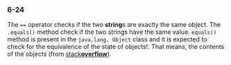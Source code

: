 ### 6-24
The ```==``` operator checks if the two **string**s are exactly the same object. The ```.equals()``` method check if the two strings have the same value. ```equals()``` method is present in the ```java.lang. Object``` class and it is expected to check for the equivalence of the state of objects!. That means, the contents of the objects (from [stack**overflow**][df2]).

[//]:#
[df2]:http://stackoverflow.com/questions/513832/how-do-i-compare-strings-in-java

 
